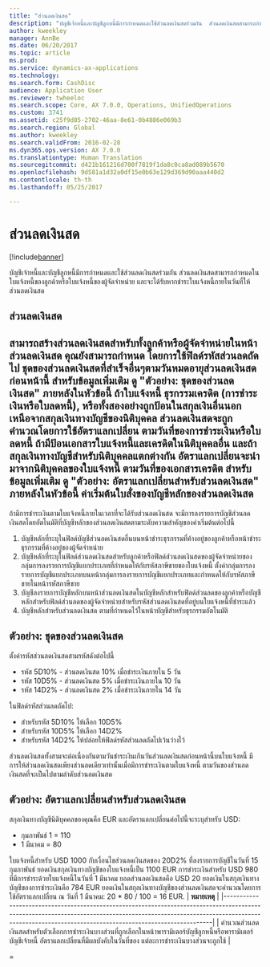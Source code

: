 ```yaml
---
title: "ส่วนลดเงินสด"
description: "บัญชีเจ้าหนี้และบัญชีลูกหนี้มีการกำหนดและใช้ส่วนลดเงินสดร่วมกัน  ส่วนลดเงินสดสามารถกำหนดในใบแจ้งหนี้ของลูกค้าหรือใบแจ้งหนี้ของผู้จัดจำหน่าย และจะได้รับหากชำระใบแจ้งหนี้ภายในวันที่ให้ส่วนลดเงินสด"
author: kweekley
manager: AnnBe
ms.date: 06/20/2017
ms.topic: article
ms.prod: 
ms.service: dynamics-ax-applications
ms.technology: 
ms.search.form: CashDisc
audience: Application User
ms.reviewer: twheeloc
ms.search.scope: Core, AX 7.0.0, Operations, UnifiedOperations
ms.custom: 3741
ms.assetid: c25f9d85-2702-46aa-8e61-0b4886e069b3
ms.search.region: Global
ms.author: kweekley
ms.search.validFrom: 2016-02-28
ms.dyn365.ops.version: AX 7.0.0
ms.translationtype: Human Translation
ms.sourcegitcommit: d421b161216d700f7819f1da8c0ca8ad089b5670
ms.openlocfilehash: 9d581a1d32a0df15e0b63e129d369d90aaa440d2
ms.contentlocale: th-th
ms.lasthandoff: 05/25/2017

---
```


# <a name="cash-discounts"></a>ส่วนลดเงินสด

[!include[banner](../includes/banner.md)]


บัญชีเจ้าหนี้และบัญชีลูกหนี้มีการกำหนดและใช้ส่วนลดเงินสดร่วมกัน  ส่วนลดเงินสดสามารถกำหนดในใบแจ้งหนี้ของลูกค้าหรือใบแจ้งหนี้ของผู้จัดจำหน่าย และจะได้รับหากชำระใบแจ้งหนี้ภายในวันที่ให้ส่วนลดเงินสด 

<a name="cash-discounts"></a>ส่วนลดเงินสด
--------------

สามารถสร้างส่วนลดเงินสดสำหรับทั้งลูกค้าหรือผู้จัดจำหน่ายในหน้าส่วนลดเงินสด คุณยังสามารถกำหนด โดยการใช้ฟิลด์รหัสส่วนลดถัดไป ชุดของส่วนลดเงินสดที่สำเร็จอื่นๆตามวันหมดอายุส่วนลดเงินสดก่อนหน้านี้ สำหรับข้อมูลเพิ่มเติม ดู "ตัวอย่าง: ชุดของส่วนลดเงินสด" ภายหลังในหัวข้อนี้ ถ้าใบแจ้งหนี้ ธุรกรรมเครดิต (การชำระเงินหรือใบลดหนี้), หรือทั้งสองอย่างถูกป้อนในสกุลเงินอื่นนอกเหนือจากสกุลเงินทางบัญชีของนิติบุคคล ส่วนลดเงินสดจะถูกคำนวณโดยการใช้อัตราแลกเปลี่ยน ตามวันที่ของการชำระเงินหรือใบลดหนี้ ถ้ามีป้อนเอกสารใบแจ้งหนี้และเครดิตในนิติบุคคลอื่น และถ้าสกุลเงินทางบัญชีสำหรับนิติบุคคลแตกต่างกัน อัตราแลกเปลี่ยนจะนำมาจากนิติบุคคลของใบแจ้งหนี้ ตามวันที่ของเอกสารเครดิต สำหรับข้อมูลเพิ่มเติม ดู "ตัวอย่าง: อัตราแลกเปลี่ยนสำหรับส่วนลดเงินสด" ภายหลังในหัวข้อนี้
ค่าเริ่มต้นใบสั่งของบัญชีหลักของส่วนลดเงินสด
----------------------------------------------

ถ้ามีการชำระเงินตามใบแจ้งหนี้ภายในเวลาที่จะได้รับส่วนลดเงินสด จะมีการลงรายการบัญชีส่วนลดเงินสดโดยอัตโนมัติที่บัญชีหลักของส่วนลดเงินสดตามระดับความสำคัญของค่าเริ่มต้นต่อไปนี้
1.  บัญชีหลักที่ระบุในฟิลด์บัญชีส่วนลดเงินสดอื่นบนหน้าชำระธุรกรรมที่ค้างอยู่ของลูกค้าหรือหน้าชำระธุรกรรมที่ค้างอยู่ของผู้จัดจำหน่าย
2.  บัญชีหลักที่ระบุในฟิลด์ส่วนลดเงินสดสำหรับลูกค้าหรือฟิลด์ส่วนลดเงินสดของผู้จัดจำหน่ายของกลุ่มการลงรายการบัญชีแยกประเภทที่กำหนดให้กับรหัสภาษีขายของใบแจ้งหนี้ ตั้งค่ากลุ่มการลงรายการบัญชีแยกประเภทบนหน้ากลุ่มการลงรายการบัญชีแยกประเภทและกำหนดให้กับรหัสภาษีขายในหน้ารหัสภาษีขาย
3.  บัญชีลงรายการบัญชีหลักบนหน้าส่วนลดเงินสดในบัญชีหลักสำหรับฟิลด์ส่วนลดของลูกค้าหรือบัญชีหลักสำหรับฟิลด์ส่วนลดของผู้จัดจำหน่ายสำหรับรหัสส่วนลดเงินสดที่อยู่บนใบแจ้งหนี้ที่ชำระแล้ว
4.  บัญชีหลักสำหรับส่วนลดเงินสด ตามที่กำหนดไว้ในหน้าบัญชีสำหรับธุรกรรมอัตโนมัติ

## <a name="example-series-of-cash-discounts"></a> ตัวอย่าง: ชุดของส่วนลดเงินสด
ตั้งค่ารหัสส่วนลดเงินสดสามรหัสดังต่อไปนี้
-   รหัส 5D10% - ส่วนลดเงินสด 10% เมื่อชำระเงินภายใน 5 วัน
-   รหัส 10D5% - ส่วนลดเงินสด 5% เมื่อชำระเงินภายใน 10 วัน
-   รหัส 14D2% - ส่วนลดเงินสด 2% เมื่อชำระเงินภายใน 14 วัน

ในฟิลด์รหัสส่วนลดถัดไป:
-   สำหรับรหัส 5D10% ให้เลือก 10D5%
-   สำหรับรหัส 10D5% ให้เลือก 14D2%
-   สำหรับรหัส 14D2% ให้ปล่อยให้ฟิลด์รหัสส่วนลดถัดไปเว้นว่างไว้

ส่วนลดเงินสดทั้งสามจะต่อเนื่องกันตามวันชำระเงินเกินวันส่วนลดเงินสดก่อนหน้านี้บนใบแจ้งหนี้ มีการให้ส่วนลดเงินสดเพียงส่วนลดเดียวเท่านั้นเมื่อมีการชำระเงินตามใบแจ้งหนี้ ตามวันของส่วนลดเงินสดที่จะเป็นไปตามลำดับส่วนลดเงินสด

## <a name="example-exchange-rates-for-cash-discounts"></a> ตัวอย่าง: อัตราแลกเปลี่ยนสำหรับส่วนลดเงินสด
สกุลเงินทางบัญชีนิติบุคคลของคุณคือ EUR และอัตราแลกเปลี่ยนต่อไปนี้จะระบุสำหรับ USD:
-   กุมภาพันธ์ 1 = 110
-   1 มีนาคม = 80

ใบแจ้งหนี้สำหรับ USD 1000 กับเงื่อนไขส่วนลดเงินสดของ 20D2% ที่ลงรายการบัญชีในวันที่ 15 กุมภาพันธ์ ยอดเงินสกุลเงินทางบัญชีของใบแจ้งหนี้เป็น 1100 EUR การชำระเงินสำหรับ USD 980 ที่มีการชำระด้วยใบแจ้งหนี้ในวันที่ 1 มีนาคม ยอดส่วนลดเงินสดคือ USD 20 ยอดเงินในสกุลเงินทางบัญชีของการชำระเงินคือ 784 EUR ยอดเงินในสกุลเงินทางบัญชีของส่วนลดเงินสดจะคำนวณโดยการใช้อัตราแลกเปลี่ยน ณ วันที่ 1 มีนาคม: 20 \* 80 / 100 = 16 EUR.
| **หมายเหตุ**                                                                                                                                                                                                                             |
|--------------------------------------------------------------------------------------------------------------------------------------------------------------------------------------------------------------------------------------|
| คำนวณส่วนลดเงินสดสำหรับตัวเลือกการชำระเงินบางส่วนที่ถูกเลือกในหน้าพารามิเตอร์บัญชีลูกหนี้หรือพารามิเตอร์บัญชีเจ้าหนี้ อัตราแลกเปลี่ยนที่มีผลบังคับในวันที่ของ แต่ละการชำระเงินบางส่วนจะถูกใช้ |

 
=

 





